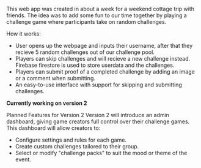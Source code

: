This web app was created in about a week for a weekend cottage trip with friends. 
The idea was to add some fun to our time together by playing a challenge game where participants take on random challenges.

How it works:
- User opens up the webpage and inputs their username, after that they recieve 5 random challenges out of our challenge pool.
- Players can skip challenges and will recieve a new challenge instead. Firebase firestore is used to store userdata and the challenges.
- Players can submit proof of a completed challenge by adding an image or a comment when submitting.
- An easy-to-use interface with support for skipping and submitting challenges.

**Currently working on version 2**

Planned Features for Version 2
Version 2 will introduce an admin dashboard, giving game creators full control over their challenge games. This dashboard will allow creators to:
- Configure settings and rules for each game.
- Create custom challenges tailored to their group.
- Select or modify "challenge packs" to suit the mood or theme of the event.
